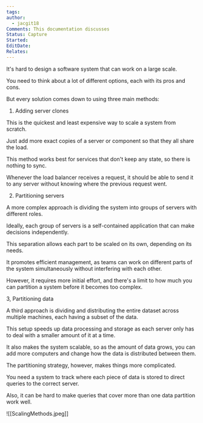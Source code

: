 ```yaml
---
tags: 
author:
  - jacgit18
Comments: This documentation discusses
Status: Capture
Started: 
EditDate: 
Relates:
---
```

It's hard to design a software system that can work on a large scale.  
  
You need to think about a lot of different options, each with its pros and cons.  
  
But every solution comes down to using three main methods:  
  
1. Adding server clones  
  
This is the quickest and least expensive way to scale a system from scratch.  
  
Just add more exact copies of a server or component so that they all share the load.  
  
This method works best for services that don't keep any state, so there is nothing to sync.  
  
Whenever the load balancer receives a request, it should be able to send it to any server without knowing where the previous request went.  
  
2. Partitioning servers  
  
A more complex approach is dividing the system into groups of servers with different roles.  
  
Ideally, each group of servers is a self-contained application that can make decisions independently.  
  
This separation allows each part to be scaled on its own, depending on its needs.  
  
It promotes efficient management, as teams can work on different parts of the system simultaneously without interfering with each other.  
  
However, it requires more initial effort, and there's a limit to how much you can partition a system before it becomes too complex.  
  
3, Partitioning data  
  
A third approach is dividing and distributing the entire dataset across multiple machines, each having a subset of the data.  
  
This setup speeds up data processing and storage as each server only has to deal with a smaller amount of it at a time.  
  
It also makes the system scalable, so as the amount of data grows, you can add more computers and change how the data is distributed between them.  
  
The partitioning strategy, however, makes things more complicated.  
  
You need a system to track where each piece of data is stored to direct queries to the correct server.  
  
Also, it can be hard to make queries that cover more than one data partition work well.


![[ScalingMethods.jpeg]]